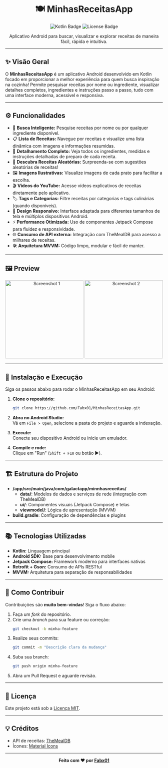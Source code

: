 <h1 align="center">🍽️ MinhasReceitasApp</h1>
<p align="center">
  <img src="https://img.shields.io/badge/Android-Kotlin-green?logo=kotlin" alt="Kotlin Badge"/>
  <img src="https://img.shields.io/github/license/Fabx01/MinhasReceitasApp?style=flat-square" alt="License Badge"/>
</p>
<p align="center">
  Aplicativo Android para buscar, visualizar e explorar receitas de maneira fácil, rápida e intuitiva.
</p>

---

## ✨ Visão Geral

O **MinhasReceitasApp** é um aplicativo Android desenvolvido em Kotlin focado em proporcionar a melhor experiência para quem busca inspiração na cozinha! Permite pesquisar receitas por nome ou ingrediente, visualizar detalhes completos, ingredientes e instruções passo a passo, tudo com uma interface moderna, acessível e responsiva.

---

## ⚙️ Funcionalidades

- 🔎 **Busca Inteligente:** Pesquise receitas por nome ou por qualquer ingrediente disponível.
- 📋 **Lista de Receitas:** Navegue por receitas e visualize uma lista dinâmica com imagens e informações resumidas.
- 📑 **Detalhamento Completo:** Veja todos os ingredientes, medidas e instruções detalhadas de preparo de cada receita.
- 🎲 **Descubra Receitas Aleatórias:** Surpreenda-se com sugestões aleatórias de receitas!
- 🖼️ **Imagens Ilustrativas:** Visualize imagens de cada prato para facilitar a escolha.
- 🎬 **Vídeos do YouTube:** Acesse vídeos explicativos de receitas diretamente pelo aplicativo.
- 🏷️ **Tags e Categorias:** Filtre receitas por categorias e tags culinárias (quando disponíveis).
- 📱 **Design Responsivo:** Interface adaptada para diferentes tamanhos de tela e múltiplos dispositivos Android.
- ⚡ **Performance Otimizada:** Uso de componentes Jetpack Compose para fluidez e responsividade.
- 🌐 **Consumo de API externa:** Integração com TheMealDB para acesso a milhares de receitas.
- 🛠️ **Arquitetura MVVM:** Código limpo, modular e fácil de manter.

---

## 🖼️ Preview

<div align="center">
  <!-- Substitua por screenshots reais do app se possível -->
  <img src="https://i.imgur.com/eO7hW9h.png" width="250" alt="Screenshot 1"/>
  <img src="https://i.imgur.com/4M34hi2.png" width="250" alt="Screenshot 2"/>
</div>

---

## 🚀 Instalação e Execução

Siga os passos abaixo para rodar o MinhasReceitasApp em seu Android:

1. **Clone o repositório:**
    ```bash
    git clone https://github.com/Fabx01/MinhasReceitasApp.git
    ```

2. **Abra no Android Studio:**  
   Vá em `File > Open`, selecione a pasta do projeto e aguarde a indexação.

3. **Execute:**  
   Conecte seu dispositivo Android ou inicie um emulador.

4. **Compile e rode:**  
   Clique em "Run" (`Shift + F10` ou botão ▶️).

---

## 🏗️ Estrutura do Projeto

- **/app/src/main/java/com/galactapp/minnhasreceitas/**
    - **data/**: Modelos de dados e serviços de rede (integração com TheMealDB)
    - **ui/**: Componentes visuais (Jetpack Compose) e telas
    - **viewmodel/**: Lógica de apresentação (MVVM)
- **build.gradle**: Configuração de dependências e plugins

---

## 📚 Tecnologias Utilizadas

- **Kotlin:** Linguagem principal
- **Android SDK:** Base para desenvolvimento mobile
- **Jetpack Compose:** Framework moderno para interfaces nativas
- **Retrofit + Gson:** Consumo de APIs RESTful
- **MVVM:** Arquitetura para separação de responsabilidades

---

## 🤝 Como Contribuir

Contribuições são **muito bem-vindas**! Siga o fluxo abaixo:

1. Faça um *fork* do repositório.
2. Crie uma *branch* para sua feature ou correção:
    ```bash
    git checkout -b minha-feature
    ```
3. Realize seus commits:
    ```bash
    git commit -m "Descrição clara da mudança"
    ```
4. Suba sua branch:
    ```bash
    git push origin minha-feature
    ```
5. Abra um Pull Request e aguarde revisão.

---

## 📝 Licença

Este projeto está sob a [Licença MIT](LICENSE).

---

## 💡 Créditos

- API de receitas: [TheMealDB](https://www.themealdb.com)
- Ícones: [Material Icons](https://material.io/resources/icons/)

---

<div align="center">
  <strong>Feito com ❤️ por <a href="https://github.com/Fabx01">Fabx01</a></strong>
</div>

